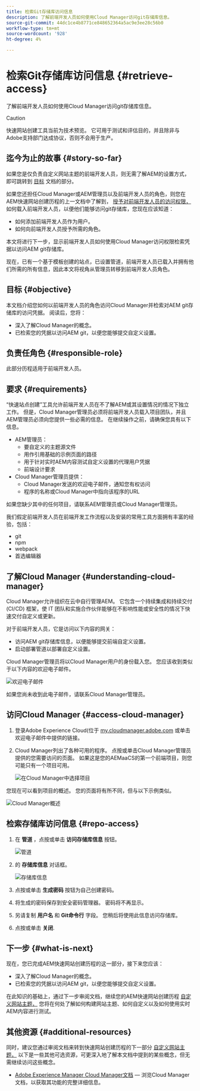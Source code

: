 ```yaml
---
title: 检索Git存储库访问信息
description: 了解前端开发人员如何使用Cloud Manager访问git存储库信息。
source-git-commit: 44dc1ce4b8771ce848652364a5ac9e3ee28c56b0
workflow-type: tm+mt
source-wordcount: '928'
ht-degree: 4%

---
```



# 检索Git存储库访问信息 {#retrieve-access}

了解前端开发人员如何使用Cloud Manager访问git存储库信息。

>[!CAUTION]
>
>快速网站创建工具当前为技术预览。 它可用于测试和评估目的，并且除非与Adobe支持部门达成协议，否则不会用于生产。

## 迄今为止的故事 {#story-so-far}

如果您是仅负责自定义网站主题的前端开发人员，则无需了解AEM的设置方式，即可跳转到 [目标](#objective) 文档的部分。

如果您还担任Cloud Manager或AEM管理员以及前端开发人员的角色，则您在AEM快速网站创建历程的上一文档中了解到， [授予对前端开发人员的访问权限，](grant-access.md) 如何载入前端开发人员，以便他们能够访问git存储库，您现在应该知道：

* 如何添加前端开发人员作为用户。
* 如何向前端开发人员授予所需的角色。

本文将进行下一步，显示前端开发人员如何使用Cloud Manager访问权限检索凭据以访问AEM git存储库。

现在，已有一个基于模板创建的站点，已设置管道，前端开发人员已载入并拥有他们所需的所有信息，因此本文将视角从管理员转移到前端开发人员角色。

## 目标 {#objective}

本文档介绍您如何以前端开发人员的角色访问Cloud Manager并检索对AEM git存储库的访问凭据。 阅读后，您将：

* 深入了解Cloud Manager的概念。
* 已检索您的凭据以访问AEM git，以便您能够提交自定义设置。

## 负责任角色 {#responsible-role}

此部分历程适用于前端开发人员。

## 要求 {#requirements}

“快速站点创建”工具允许前端开发人员在不了解AEM或其设置情况的情况下独立工作。 但是，Cloud Manager管理员必须将前端开发人员载入项目团队，并且AEM管理员必须向您提供一些必需的信息。 在继续操作之前，请确保您具有以下信息。

* AEM管理员：
   * 要自定义的主题源文件
   * 用作引用基础的示例页面的路径
   * 用于针对实时AEM内容测试自定义设置的代理用户凭据
   * 前端设计要求
* Cloud Manager管理员提供：
   * Cloud Manager发送的欢迎电子邮件，通知您有权访问
   * 程序的名称或Cloud Manager中指向该程序的URL

如果您缺少其中的任何项目，请联系AEM管理员或Cloud Manager管理员。

我们假定前端开发人员在前端开发工作流程以及安装的常用工具方面拥有丰富的经验，包括：

* git
* npm
* webpack
* 首选编辑器

## 了解Cloud Manager {#understanding-cloud-manager}

Cloud Manager允许组织在云中自行管理AEM。 它包含一个持续集成和持续交付 (CI/CD) 框架，使 IT 团队和实施合作伙伴能够在不影响性能或安全性的情况下快速交付自定义或更新。

对于前端开发人员，它是访问以下内容的网关：

* 访问AEM git存储库信息，以便能够提交前端自定义设置。
* 启动部署管道以部署自定义设置。

Cloud Manager管理员将以Cloud Manager用户的身份载入您。 您应该收到类似于以下内容的欢迎电子邮件。

![欢迎电子邮件](assets/welcome-email.png)

如果您尚未收到此电子邮件，请联系Cloud Manager管理员。

## 访问Cloud Manager {#access-cloud-manager}

1. 登录Adobe Experience Cloud(位于 [my.cloudmanager.adobe.com](https://my.cloudmanager.adobe.com/) 或单击欢迎电子邮件中提供的链接。

1. Cloud Manager列出了各种可用的程序。 点按或单击Cloud Manager管理员提供的您需要访问的页面。 如果这是您的AEMaaCS的第一个前端项目，则您可能只有一个项目可用。

   ![在Cloud Manager中选择项目](assets/cloud-manager-select-program.png)

您现在可以看到项目的概述。 您的页面将有所不同，但与以下示例类似。

![Cloud Manager概述](assets/cloud-manager-overview.png)

## 检索存储库访问信息 {#repo-access}

1. 在 **管道** ，点按或单击 **访问存储库信息** 按钮。

   ![管道](assets/pipelines-repo-info.png)

1. 的 **存储库信息** 对话框。

   ![存储库信息](assets/repo-info.png)

1. 点按或单击 **生成密码** 按钮为自己创建密码。

1. 将生成的密码保存到安全密码管理器。 密码将不再显示。

1. 另请复制 **用户名** 和 **Git命令行** 字段。 您稍后将使用此信息访问存储库。

1. 点按或单击 **关闭**.

## 下一步 {#what-is-next}

现在，您已完成AEM快速网站创建历程的这一部分，接下来您应该：

* 深入了解Cloud Manager的概念。
* 已检索您的凭据以访问AEM git，以便您能够提交自定义设置。

在此知识的基础上，通过下一步审阅文档，继续您的AEM快速网站创建历程 [自定义网站主题，](customize-theme.md) 您将在何处了解如何构建网站主题、如何自定义以及如何使用实时AEM内容进行测试。

## 其他资源 {#additional-resources}

同时，建议您通过审阅文档来转到快速网站创建历程的下一部分 [自定义网站主题，](customize-theme.md) 以下是一些其他可选资源，可更深入地了解本文档中提到的某些概念，但无需继续访问这些概念。

* [Adobe Experience Manager Cloud Manager文档](https://experienceleague.adobe.com/docs/experience-manager-cloud-manager/using/introduction-to-cloud-manager.html?lang=zh-Hans)  — 浏览Cloud Manager文档，以获取其功能的完整详细信息。
